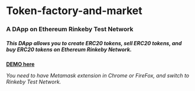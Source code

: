 # Token-factory-and-market

### A DApp on Ethereum Rinkeby Test Network

##### This DApp allows you to create ERC20 tokens, sell ERC20 tokens, and buy ERC20 tokens on Ethereum Rinkeby Network.

**[DEMO here](https://ziweidream.github.io/Token-factory-and-market/)**

*You need to have Metamask extension in Chrome or FireFox, and switch to Rinkeby Test Network.*

